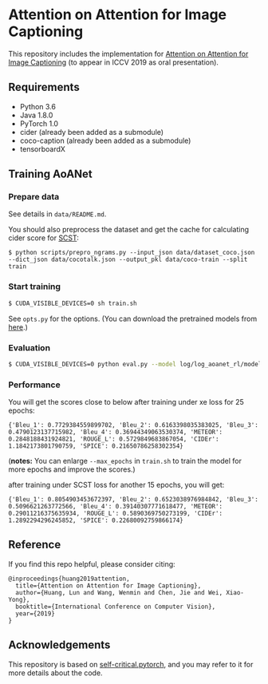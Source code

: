 # Attention on Attention for Image Captioning

This repository includes the implementation for [Attention on Attention for Image Captioning](https://arxiv.org/abs/1908.06954) (to appear in ICCV 2019 as oral presentation).

## Requirements

- Python 3.6
- Java 1.8.0
- PyTorch 1.0
- cider (already been added as a submodule)
- coco-caption (already been added as a submodule)
- tensorboardX


## Training AoANet

### Prepare data

See details in `data/README.md`.

You should also preprocess the dataset and get the cache for calculating cider score for [SCST](https://arxiv.org/abs/1612.00563):

```$ python scripts/prepro_ngrams.py --input_json data/dataset_coco.json --dict_json data/cocotalk.json --output_pkl data/coco-train --split train```
### Start training

```bash
$ CUDA_VISIBLE_DEVICES=0 sh train.sh
```

See `opts.py` for the options. (You can download the pretrained models from [here](https://drive.google.com/drive/folders/1ab0iPNyxdVm79ml-oozsIlH7H6t6dIVl?usp=sharing).)


### Evaluation

```bash
$ CUDA_VISIBLE_DEVICES=0 python eval.py --model log/log_aoanet_rl/model.pth --infos_path log/log_aoanet_rl/infos_aoanet.pkl  --dump_images 0 --dump_json 1 --num_images -1 --language_eval 1 --beam_size 2 --batch_size 100 --split test
```

### Performance
You will get the scores close to below after training under xe loss for 25 epochs:
```
{'Bleu_1': 0.7729384559899702, 'Bleu_2': 0.6163398035383025, 'Bleu_3': 0.4790123137715982, 'Bleu_4': 0.36944349063530374, 'METEOR': 0.2848188431924821, 'ROUGE_L': 0.5729849683867054, 'CIDEr': 1.1842173801790759, 'SPICE': 0.21650786258302354}
```
(**notes:** You can enlarge `--max_epochs` in `train.sh` to train the model for more epochs and improve the scores.)

after training under SCST loss for another 15 epochs, you will get:
```
{'Bleu_1': 0.8054903453672397, 'Bleu_2': 0.6523038976984842, 'Bleu_3': 0.5096621263772566, 'Bleu_4': 0.39140307771618477, 'METEOR': 0.29011216375635934, 'ROUGE_L': 0.5890369750273199, 'CIDEr': 1.2892294296245852, 'SPICE': 0.22680092759866174}
```


## Reference

If you find this repo helpful, please consider citing:

```
@inproceedings{huang2019attention,
  title={Attention on Attention for Image Captioning},
  author={Huang, Lun and Wang, Wenmin and Chen, Jie and Wei, Xiao-Yong},
  booktitle={International Conference on Computer Vision},
  year={2019}
}
```

## Acknowledgements

This repository is based on [self-critical.pytorch](https://github.com/ruotianluo/self-critical.pytorch), and you may refer to it for more details about the code.
